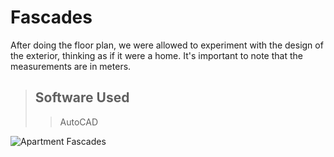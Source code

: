 # Fascades
After doing the floor plan, we were allowed to experiment with the design of the exterior, thinking as if it were a home. It's important to note that the measurements are in meters. 

> ## Software Used
>> AutoCAD

<img src="https://i.ibb.co/58jhrdB/Screenshot-2024-11-05-11-14-40-AM.png" alt="Apartment Fascades">
